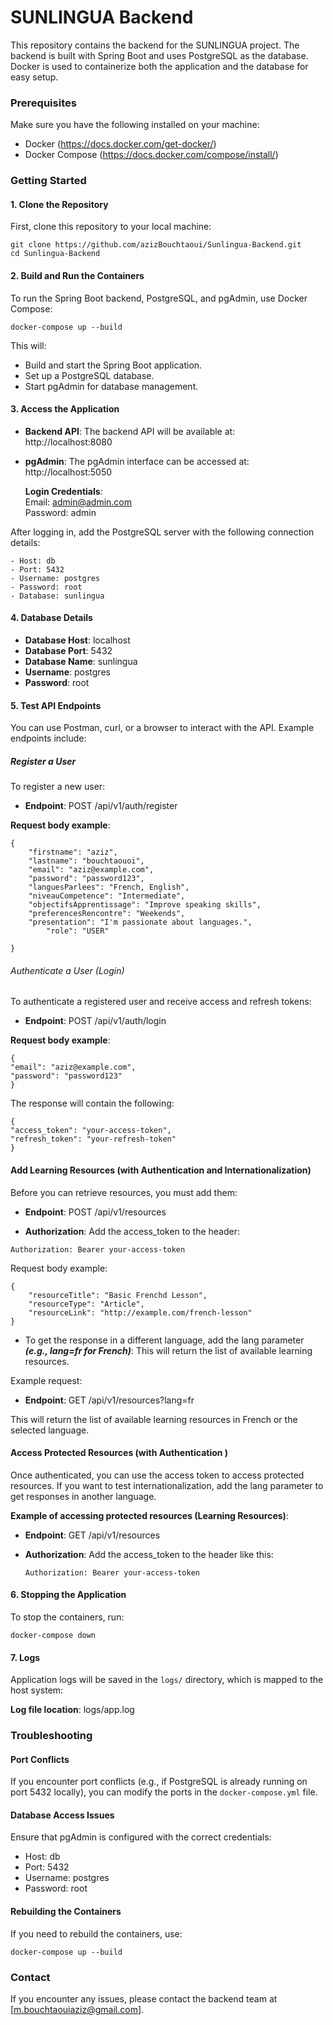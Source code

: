# SUNLINGUA Backend

This repository contains the backend for the SUNLINGUA project. The backend is built with Spring Boot and uses PostgreSQL as the database. Docker is used to containerize both the application and the database for easy setup.

### Prerequisites

Make sure you have the following installed on your machine:

- Docker (https://docs.docker.com/get-docker/)
- Docker Compose (https://docs.docker.com/compose/install/)

### Getting Started

#### 1. Clone the Repository

First, clone this repository to your local machine:

```
git clone https://github.com/azizBouchtaoui/Sunlingua-Backend.git  
cd Sunlingua-Backend
```

#### 2. Build and Run the Containers

To run the Spring Boot backend, PostgreSQL, and pgAdmin, use Docker Compose:
```
docker-compose up --build
```

This will:

- Build and start the Spring Boot application.
- Set up a PostgreSQL database.
- Start pgAdmin for database management.

#### 3. Access the Application

- **Backend API**: The backend API will be available at:  
  http://localhost:8080

- **pgAdmin**: The pgAdmin interface can be accessed at:  
  http://localhost:5050

  **Login Credentials**:  
  Email: admin@admin.com  
  Password: admin


After logging in, add the PostgreSQL server with the following connection details:

    - Host: db
    - Port: 5432
    - Username: postgres
    - Password: root
    - Database: sunlingua

#### 4. Database Details

- **Database Host**: localhost
- **Database Port**: 5432
- **Database Name**: sunlingua
- **Username**: postgres
- **Password**: root

#### 5. Test API Endpoints

You can use Postman, curl, or a browser to interact with the API. Example endpoints include:

##### Register a User

To register a new user:

- **Endpoint**: POST /api/v1/auth/register

**Request body example**:
```
{
    "firstname": "aziz",
    "lastname": "bouchtaouoi",
    "email": "aziz@example.com",
    "password": "password123",
    "languesParlees": "French, English",
    "niveauCompetence": "Intermediate",
    "objectifsApprentissage": "Improve speaking skills",
    "preferencesRencontre": "Weekends",
    "presentation": "I'm passionate about languages.",
        "role": "USER"

}
```

###### Authenticate a User (Login)

To authenticate a registered user and receive access and refresh tokens:

- **Endpoint**: POST /api/v1/auth/login

**Request body example**:
```
{
"email": "aziz@example.com",  
"password": "password123"
}
```

The response will contain the following:
```
{
"access_token": "your-access-token",
"refresh_token": "your-refresh-token"
}

```


#### Add Learning Resources (with Authentication and Internationalization)
Before you can retrieve resources, you must add them:

- **Endpoint**: POST /api/v1/resources

- **Authorization**: Add the access_token to the header:

`Authorization: Bearer your-access-token`

Request body example:
```
{
    "resourceTitle": "Basic Frenchd Lesson",
    "resourceType": "Article",
    "resourceLink": "http://example.com/french-lesson"
}
```
- To get the response in a different language, add the lang parameter ***(e.g., lang=fr for French)***:
  This will return the list of available learning resources.

Example request:
- **Endpoint**: GET /api/v1/resources?lang=fr

This will return the list of available learning resources in French or the selected language.



#### Access Protected Resources (with Authentication )

Once authenticated, you can use the access token to access protected resources. If you want to test internationalization, add the lang parameter to get responses in another language.

**Example of accessing protected resources (Learning Resources)**:

- **Endpoint**: GET /api/v1/resources
- **Authorization**: Add the access_token to the header like this:

  `Authorization: Bearer your-access-token`

#### 6. Stopping the Application

To stop the containers, run:
```
docker-compose down
```

#### 7. Logs

Application logs will be saved in the `logs/` directory, which is mapped to the host system:

**Log file location**: logs/app.log

### Troubleshooting

#### Port Conflicts

If you encounter port conflicts (e.g., if PostgreSQL is already running on port 5432 locally), you can modify the ports in the `docker-compose.yml` file.

#### Database Access Issues

Ensure that pgAdmin is configured with the correct credentials:

- Host: db
- Port: 5432
- Username: postgres
- Password: root

#### Rebuilding the Containers

If you need to rebuild the containers, use:
```
docker-compose up --build
```

### Contact

If you encounter any issues, please contact the backend team at [m.bouchtaouiaziz@gmail.com].
